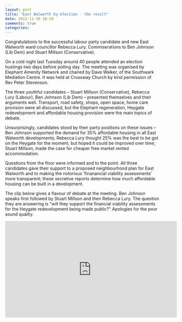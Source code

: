 ```yaml
---
layout: post
title: "East Walworth by-election - the result"
date: 2012-11-30 18:10
comments: true
categories: 
---
```

Congratulations to the successful labour party candidate and new East Walworth ward councillor Rebecca Lury. Commiserations to Ben Johnson (Lib Dem) and Stuart Millson (Conservative). 

On a cold night last Tuesday around 40 people attended an election hustings two days before polling day. The meeting was organised by Elephant Amenity Network and chaired by Dave Walker, of the Southwark Mediation Centre.  It was held at Crossway Church by kind permission of Rev Peter Stevenson.

The three youthful candidates – Stuart Millson (Conservative), Rebecca Lury (Labour), Ben Johnson (Lib Dem) – presented themselves and their arguments well.  Transport, road safety, shops, open space, home care provision were all discussed, but the Elephant regeneration, Heygate redevelopment and affordable housing provision were the main topics of debate.

Unsurprisingly, candidates stood by their party positions on these issues – Ben Johnson supported the demand for 35% affordable housing in all East Walworth developments; Rebecca Lury thought 25% was the best to be got on the Heygate for the moment, but hoped it could be improved over time; Stuart Millson, made the case for cheaper free market rented accommodation.
 
Questions from the floor were informed and to the point.  All three candidates gave their support to a proposed neighbourhood plan for East Walworth and to making the notorious ‘finanancial viability assessments’ more transparent;  these secretive reports determine how much affordable housing can be built in a development.
 
The clip below gives a flavour of debate at the meeting. Ben Johnson speaks first followed by Stuart Millson and then Rebecca Lury. The question they are answering is "will they support the financial viability assessments for the Heygate redevelopment being made public?"
Apologies for the poor sound quality. 

<iframe width="560" height="315" src="http://www.youtube.com/embed/q767lVqzYtE" frameborder="0" allowfullscreen></iframe>
